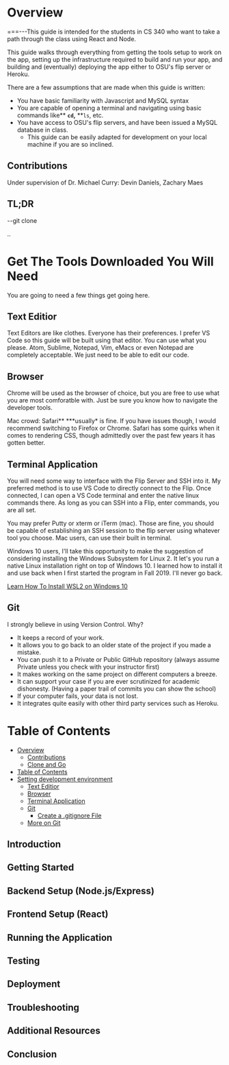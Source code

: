 # Overview

===---This guide is intended for the students in CS 340 who want to take a path through the class using React and Node.

This guide walks through everything from getting the tools setup to work on the app, setting up the infrastructure required to build and run your app, and building and (eventually) deploying the app either to OSU's flip server or Heroku.

There are a few assumptions that are made when this guide is written:

- You have basic familiarity with Javascript and MySQL syntax
- You are capable of opening a terminal and navigating using basic commands like\*\* **`cd`,** \*\*`ls`, etc.
- You have access to OSU's flip servers, and have been issued a MySQL database in class.
  - This guide can be easily adapted for development on your local machine if you are so inclined.

## Contributions

Under supervision of Dr. Michael Curry: Devin Daniels, Zachary Maes

## TL;DR

--git clone

..

# Get The Tools Downloaded You Will Need

You are going to need a few things get going here.

## Text Editior

Text Editors are like clothes. Everyone has their preferences. I prefer VS Code so this guide will be built using that editor. You can use what you please. Atom, Sublime, Notepad, Vim, eMacs or even Notepad are completely acceptable. We just need to be able to edit our code.

## Browser

Chrome will be used as the browser of choice, but you are free to use what you are most comforatble with. Just be sure you know how to navigate the developer tools.

Mac crowd: Safari** \***usually\* is fine. If you have issues though, I would recommend switching to Firefox or Chrome. Safari has some quirks when it comes to rendering CSS, though admittedly over the past few years it has gotten better.

## Terminal Application

You will need some way to interface with the Flip Server and SSH into it. My preferred method is to use VS Code to directly connect to the Flip. Once connected, I can open a VS Code terminal and enter the native linux commands there. As long as you can SSH into a Flip, enter commands, you are all set.

You may prefer Putty or xterm or iTerm (mac). Those are fine, you should be capable of establishing an SSH session to the flip server using whatever tool you choose. Mac users, can use their built in terminal.

Windows 10 users, I'll take this opportunity to make the suggestion of considering installing the Windows Subsystem for Linux 2. It let's you run a native Linux installation right on top of Windows 10. I learned how to install it and use back when I first started the program in Fall 2019. I'll never go back.

[Learn How To Install WSL2 on Windows 10](https://docs.microsoft.com/en-us/windows/wsl/install-win10)

## Git

I strongly believe in using Version Control. Why?

- It keeps a record of your work.
- It allows you to go back to an older state of the project if you made a mistake.
- You can push it to a Private or Public GitHub repository (always assume Private unless you check with your instructor first)
- It makes working on the same project on different computers a breeze.
- It can support your case if you are ever scrutinized for academic dishonesty. (Having a paper trail of commits you can show the school)
- If your computer fails, your data is not lost.
- It integrates quite easily with other third party services such as Heroku.

# Table of Contents

- [Overview](https://github.com/osu-cs340-ecampus/nodejs-starter-app/blob/main/README.md#overview)
  - [Contributions](https://github.com/osu-cs340-ecampus/nodejs-starter-app/blob/main/README.md#contributions)
  - [Clone and Go](https://github.com/osu-cs340-ecampus/nodejs-starter-app/blob/main/README.md#clone-and-go)
- [Table of Contents](https://github.com/osu-cs340-ecampus/nodejs-starter-app/blob/main/README.md#table-of-contents)
- [Setting development environment]()
  - [Text Editior](https://github.com/osu-cs340-ecampus/nodejs-starter-app/blob/main/README.md#text-editior)
  - [Browser](https://github.com/osu-cs340-ecampus/nodejs-starter-app/blob/main/README.md#browser)
  - [Terminal Application](https://github.com/osu-cs340-ecampus/nodejs-starter-app/blob/main/README.md#terminal-application)
  - [Git](https://github.com/osu-cs340-ecampus/nodejs-starter-app/blob/main/README.md#git)
    - [Create a .gitignore File](https://github.com/osu-cs340-ecampus/nodejs-starter-app/blob/main/README.md#create-a-.gitignore-file)
  - [More on Git](https://github.com/osu-cs340-ecampus/nodejs-starter-app/blob/main/README.md#more-on-git)

## Introduction

## Getting Started

## Backend Setup (Node.js/Express)

## Frontend Setup (React)

## Running the Application

## Testing

## Deployment

## Troubleshooting

## Additional Resources

## Conclusion
